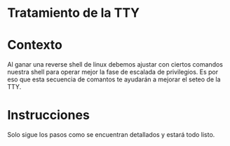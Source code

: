 # Tratamiento de la TTY

# Contexto
Al ganar una reverse shell de linux debemos ajustar con ciertos comandos nuestra shell para operar mejor la fase de escalada de privilegios. Es por eso
que esta secuencia de comantos te ayudarán a mejorar el seteo de la TTY.

# Instrucciones
Solo sigue los pasos como se encuentran detallados y estará todo listo.
